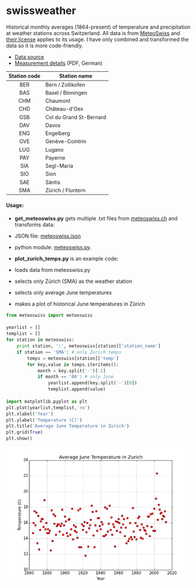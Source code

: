 swissweather
============

Historical monthly averages (1864-present) of temperature and precipitation at weather stations across Switzerland. All data is from [MeteoSwiss](http://www.meteoswiss.admin.ch/web/en.html) and [their license](http://www.meteoswiss.admin.ch/web/en/legal.html) applies to its usage. I have only combined and transformed the data so it is more code-friendly.

 + [Data source](http://www.meteoswiss.admin.ch/web/en/climate/climate_today/homogeneous_data.html)
 + [Measurement details](http://www.meteoswiss.admin.ch/web/de/klima/klima_heute/homogene_reihen.Par.0054.DownloadFile.tmp/vergleichoriginalhomogen.pdf) (PDF, German)


Station code  | Station name
:---------------:| ---------------
BER | Bern / Zollikofen
BAS | Basel / Binningen
CHM | Chaumont
CHD | Château-d'Oex
GSB | Col du Grand St-Bernard
DAV | Davos
ENG | Engelberg
GVE | Genève-Cointrin
LUG | Lugano
PAY | Payerne
SIA | Segl-Maria
SIO | Sion
SAE | Säntis
SMA | Zürich / Fluntern

#### Usage: 

+ **get_meteoswiss.py** gets multiple .txt files from [meteoswiss.ch](http://www.meteoswiss.admin.ch/files/kd/homogreihen/homog_mo_SMA.txt) and transforms data:
 + JSON file: [meteoswiss.json](https://raw.githubusercontent.com/philshem/swissweather/master/meteoswiss.json)
 + python module: [meteoswiss.py](https://raw.githubusercontent.com/philshem/swissweather/master/meteoswiss.py).

+ **plot_zurich_temps.py** is an example code:
 + loads data from meteoswiss.py
 + selects only Zürich (SMA) as the weather station
 + selects only average June temperatures
 + makes a plot of historical June temperatures in Zürich

```python
from meteoswiss import meteoswiss

yearlist = []
templist = []
for station in meteoswiss:
	print station, ':', meteoswiss[station]['station_name']
	if station == 'SMA': # only Zurich temps
		temps = meteoswiss[station]['temp']
		for key,value in temps.iteritems():
			month = key.split('-')[-1]
			if month == '06': # only June
				yearlist.append(key.split('-')[0])
				templist.append(value)

import matplotlib.pyplot as plt
plt.plot(yearlist,templist,'ro')
plt.xlabel('Year')
plt.ylabel('Temperature (C)')
plt.title('Average June Temperature in Zurich')
plt.grid(True)
plt.show()
```

![Average June Temperature in Zurich](https://raw.githubusercontent.com/philshem/swissweather/master/figure_1.png)

